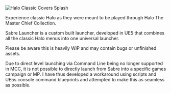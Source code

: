 ![Halo Classic Covers Splash](https://github.com/user-attachments/assets/68188926-b9ee-4b04-99fe-79c946c8c26b)

Experience classic Halo as they were meant to be played through Halo The Master Chief Collection. 

Sabre Launcher is a custom built launcher, developed in UE5 that combines all the classic Halo menus into one universal launcher. 

Please be aware this is heavily WIP and may contain bugs or unfinished assets.

Due to direct level launching via Command Line being no longer supported in MCC, it is not possible to directly launch from Sabre into a specific games campaign or MP. I have thus developed a workaround using scripts and UE5s console command blueprints and attempted to make this as seamless as possible.


